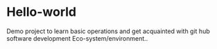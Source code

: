 # Hello-world
Demo project to learn basic operations and get acquainted with git hub  software development Eco-system/environment..
